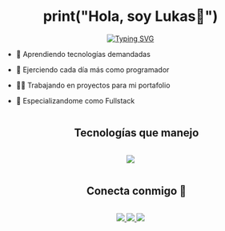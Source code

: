 
<h1 align="center">print("Hola, soy Lukas👋")</h1>

<p align="center">
 <a href="https://git.io/typing-svg"><img src="https://readme-typing-svg.herokuapp.com?font=Fira+Code&weight=700&size=30&pause=1000&random=false&width=435&lines=¡Bienvenido+a+mi+perfil!;+;Soy+un+apasionado+programador;+;con+experiencia+en;+;diversos+lenguajes;+;y+tecnologías.;+;Aquí+hay+un+poco+más;++;sobre+mí:" alt="Typing SVG" /></a>
</p>


- 🧠 Aprendiendo tecnologías demandadas
  
- 🦾 Ejerciendo cada día más como programador
  
- 👨‍💻 Trabajando en proyectos para mi portafolio

- 🦅 Especializandome como Fullstack

<div id="user-content-toc">
  <ul align="center">
    <summary><h2 style="display: inline-block">Tecnologías que manejo</h2></summary>
  </ul>
</div>
<!--tech stack icons-->
<p align="center">
  <a href="https://skillicons.dev">
    <img src="https://skillicons.dev/icons?i=python,django,postgres,react,git,html,css,javascript" />
  </a>
</p>


<div id="user-content-toc">
  <ul align="center">
    <summary><h2 style="display: inline-block">Conecta conmigo 🤝</h2></summary>
  </ul>
</div>

<p align="center">
    <a href="https://www.linkedin.com/in/lukas-meza-lagos/">
      <img src="https://skillicons.dev/icons?i=linkedin" />
    </a>
    <a href="https://www.linkedin.com/in/lukas-meza-lagos/">
      <img src="https://skillicons.dev/icons?i=twitter" />
    </a>
  <a href="https://www.linkedin.com/in/lukas-meza-lagos/">
      <img src="https://skillicons.dev/icons?i=instagram" />
    </a>
</p>





